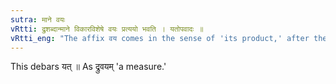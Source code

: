 ```yaml
---
sutra: माने वयः
vRtti: द्रुशब्दान्माने विकारविशेषे वयः प्रत्ययो भवति । यतोपवादः ॥
vRtti_eng: "The affix वय comes in the sense of 'its product,' after the word '_dru_,' the word meaning 'a measure.'"
---
```

This debars यत् ॥ As द्रुवयम् 'a measure.'
